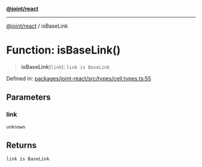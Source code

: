 [**@joint/react**](../README.md)

***

[@joint/react](../README.md) / isBaseLink

# Function: isBaseLink()

> **isBaseLink**(`link`): `link is BaseLink`

Defined in: [packages/joint-react/src/types/cell.types.ts:55](https://github.com/samuelgja/joint/blob/ba33b9b8c40870ffb787d62832f1ac6786fe7e98/packages/joint-react/src/types/cell.types.ts#L55)

## Parameters

### link

`unknown`

## Returns

`link is BaseLink`
